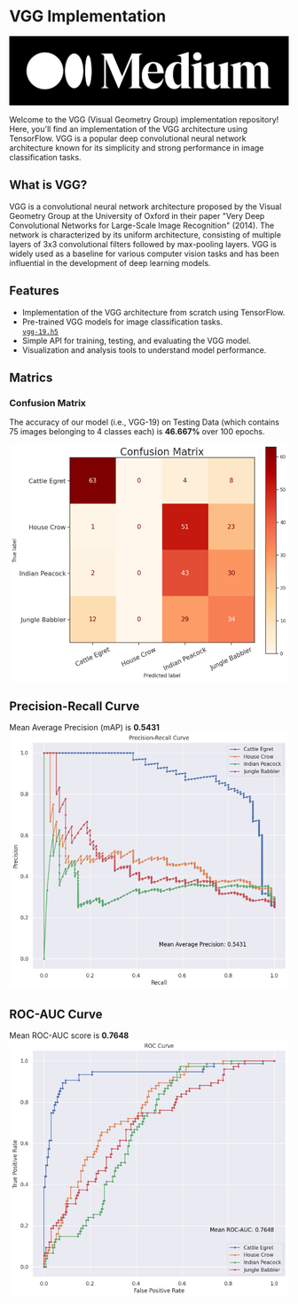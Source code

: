 # VGG Implementation

<a href="https://medium.com/@hamzaziizzz/mastering-vgg-from-scratch-a-journey-of-learning-and-growth-in-computer-vision-ada74a72327f">
  <img src="img/Medium-Logo.png">
</a>

Welcome to the VGG (Visual Geometry Group) implementation repository! Here, you'll find an implementation of the VGG architecture using TensorFlow. VGG is a popular deep convolutional neural network architecture known for its simplicity and strong performance in image classification tasks.

## What is VGG?

VGG is a convolutional neural network architecture proposed by the Visual Geometry Group at the University of Oxford in their paper "Very Deep Convolutional Networks for Large-Scale Image Recognition" (2014). The network is characterized by its uniform architecture, consisting of multiple layers of 3x3 convolutional filters followed by max-pooling layers. VGG is widely used as a baseline for various computer vision tasks and has been influential in the development of deep learning models.

## Features

* Implementation of the VGG architecture from scratch using TensorFlow.
* Pre-trained VGG models for image classification tasks. <br> [`vgg-19.h5`]()
* Simple API for training, testing, and evaluating the VGG model.
* Visualization and analysis tools to understand model performance.

## Matrics

### Confusion Matrix

The accuracy of our model (i.e., VGG-19) on Testing Data (which contains 75 images belonging to 4 classes each) is **46.667%** over 100 epochs.

![Confusion Matrix](./matrics/ConfusionMatrix.png)

## Precision-Recall Curve

Mean Average Precision (mAP) is **0.5431**
![Precision-Recall Curve](./matrics/Precision-Recall_Curve.png)

## ROC-AUC Curve

Mean ROC-AUC score is **0.7648**
![ROC-AUC Curve](./matrics/ROC-AUC_Curve.png)

